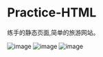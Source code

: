 # Practice-HTML
练手的静态页面,简单的旅游网站。

![image](http://github.com/hsnz_An@outlook.com/Practice-HTML/raw/master/preview/1.jpg)
![image](http://github.com/hsnz_An@outlook.com/Practice-HTML/raw/master/preview/1.jpg)
![image](http://github.com/hsnz_An@outlook.com/Practice-HTML/raw/master/preview/1.jpg)
